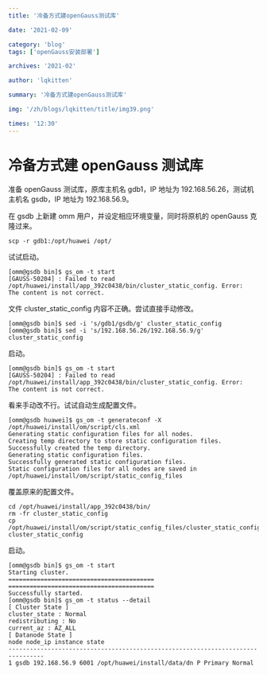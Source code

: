 ```yaml
---
title: '冷备方式建openGauss测试库'

date: '2021-02-09'

category: 'blog'
tags: ['openGauss安装部署']

archives: '2021-02'

author: 'lqkitten'

summary: '冷备方式建openGauss测试库'

img: '/zh/blogs/lqkitten/title/img39.png'

times: '12:30'
---
```


# 冷备方式建 openGauss 测试库<a name="ZH-CN_TOPIC_0000001116618881"></a>

准备 openGauss 测试库，原库主机名 gdb1，IP 地址为 192.168.56.26，测试机主机名 gsdb，IP 地址为 192.168.56.9。

在 gsdb 上新建 omm 用户，并设定相应环境变量，同时将原机的 openGauss 克隆过来。

```
scp -r gdb1:/opt/huawei /opt/
```

试试启动。

```
[omm@gsdb bin]$ gs_om -t start
[GAUSS-50204] : Failed to read /opt/huawei/install/app_392c0438/bin/cluster_static_config. Error:
The content is not correct.
```

文件 cluster_static_config 内容不正确。尝试直接手动修改。

```
[omm@gsdb bin]$ sed -i 's/gdb1/gsdb/g' cluster_static_config
[omm@gsdb bin]$ sed -i 's/192.168.56.26/192.168.56.9/g' cluster_static_config
```

启动。

```
[omm@gsdb bin]$ gs_om -t start
[GAUSS-50204] : Failed to read /opt/huawei/install/app_392c0438/bin/cluster_static_config. Error:
The content is not correct.
```

看来手动改不行。试试自动生成配置文件。

```
[omm@gsdb huawei]$ gs_om -t generateconf -X  /opt/huawei/install/om/script/cls.xml
Generating static configuration files for all nodes.
Creating temp directory to store static configuration files.
Successfully created the temp directory.
Generating static configuration files.
Successfully generated static configuration files.
Static configuration files for all nodes are saved in /opt/huawei/install/om/script/static_config_files
```

覆盖原来的配置文件。

```
cd /opt/huawei/install/app_392c0438/bin/
rm -fr cluster_static_config
cp /opt/huawei/install/om/script/static_config_files/cluster_static_config_gsdb cluster_static_config
```

启动。

```
[omm@gsdb bin]$ gs_om -t start
Starting cluster.
=========================================
=========================================
Successfully started.
[omm@gsdb bin]$ gs_om -t status --detail
[ Cluster State ]
cluster_state : Normal
redistributing : No
current_az : AZ_ALL
[ Datanode State ]
node node_ip instance state
--------------------------------------------------------------------------------
1 gsdb 192.168.56.9 6001 /opt/huawei/install/data/dn P Primary Normal
```
